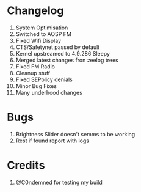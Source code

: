 # Changelog
1. System Optimisation
2. Switched to AOSP FM
3. Fixed Wifi Display
4. CTS/Safetynet passed by default
5. Kernel upstreamed to 4.9.286 Sleepy
6. Merged latest changes fron zeelog trees
7. Fixed FM Radio
8. Cleanup stuff
9. Fixed SEPolicy denials
10. Minor Bug Fixes
11. Many underhood changes

# Bugs
1. Brightness Slider doesn't semms to be working
2. Rest if found report with logs

# Credits
1. @C0ndemned for testing my build
